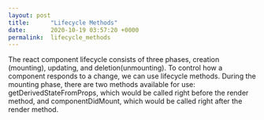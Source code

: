 ```yaml
---
layout: post
title:      "Lifecycle Methods"
date:       2020-10-19 03:57:20 +0000
permalink:  lifecycle_methods
---
```



The react component lifecycle consists of three phases, creation (mounting), updating, and deletion(unmounting). To control how a component responds to a change, we can use lifecycle methods. During the mounting phase, there are two methods available for use: getDerivedStateFromProps, which would be called right before the render method, and componentDidMount, which would be called right after the render method. 
